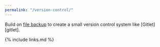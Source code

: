 ```yaml
---
permalink: "/version-control/"
---
```


Build on [file backup](../file-backup/) to create a small version control system
like [Gitlet][gitlet].

{% include links.md %}
